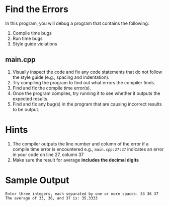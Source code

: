 # Find the Errors
In this program, you will debug a program that contains the following:
1. Compile time bugs
2. Run time bugs
3. Style guide violations

## main.cpp
1. Visually inspect the code and fix any code statements that do not follow the style guide (e.g., spacing and indentation).
1. Try compiling the program to find out what errors the compiler finds.
1. Find and fix the compile time error(s).
1. Once the program compiles, try running it to see whether it outputs the expected results.
1. Find and fix any bug(s) in the program that are causing incorrect results to be output.

# Hints
1. The compiler outputs the line number and column of the error if a compile time error is encountered
   e.g., `main.cpp:27:37` indicates an error in your code on line 27, column 37
1. Make sure the result for average **includes the decimal digits**

# Sample Output
```
Enter three integers, each separated by one or more spaces: 33 36 37
The average of 33, 36, and 37 is: 35.3333
```
